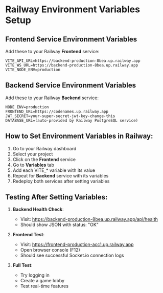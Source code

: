 # Railway Environment Variables Setup

## Frontend Service Environment Variables
Add these to your Railway **Frontend** service:

```
VITE_API_URL=https://backend-production-8bea.up.railway.app
VITE_WS_URL=https://backend-production-8bea.up.railway.app  
VITE_NODE_ENV=production
```

## Backend Service Environment Variables
Add these to your Railway **Backend** service:

```
NODE_ENV=production
FRONTEND_URL=https://codenames.up.railway.app
JWT_SECRET=your-super-secret-jwt-key-change-this
DATABASE_URL=(auto-provided by Railway PostgreSQL service)
```

## How to Set Environment Variables in Railway:

1. Go to your Railway dashboard
2. Select your project
3. Click on the **Frontend** service
4. Go to **Variables** tab  
5. Add each VITE_* variable with its value
6. Repeat for **Backend** service with its variables
7. Redeploy both services after setting variables

## Testing After Setting Variables:

1. **Backend Health Check**: 
   - Visit: https://backend-production-8bea.up.railway.app/api/health
   - Should show JSON with status: "OK"

2. **Frontend Test**:
   - Visit: https://frontend-production-acc1.up.railway.app
   - Open browser console (F12)
   - Should see successful Socket.io connection logs

3. **Full Test**:
   - Try logging in
   - Create a game lobby
   - Test real-time features
